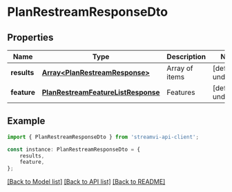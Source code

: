 # PlanRestreamResponseDto


## Properties

Name | Type | Description | Notes
------------ | ------------- | ------------- | -------------
**results** | [**Array&lt;PlanRestreamResponse&gt;**](PlanRestreamResponse.md) | Array of items | [default to undefined]
**feature** | [**PlanRestreamFeatureListResponse**](PlanRestreamFeatureListResponse.md) | Features | [default to undefined]

## Example

```typescript
import { PlanRestreamResponseDto } from 'streamvi-api-client';

const instance: PlanRestreamResponseDto = {
    results,
    feature,
};
```

[[Back to Model list]](../README.md#documentation-for-models) [[Back to API list]](../README.md#documentation-for-api-endpoints) [[Back to README]](../README.md)
